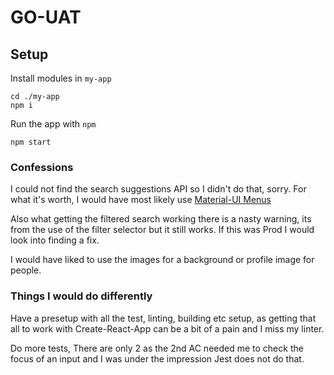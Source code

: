# GO-UAT

## Setup

Install modules in `my-app`
```
cd ./my-app
npm i
```

Run the app with `npm`
```
npm start
```

### Confessions
I could not find the search suggestions API so I didn't do that, sorry. For what it's worth, I would have most likely use [Material-UI Menus](https://material-ui.com/components/menus/)

Also what getting the filtered search working there is a nasty warning, its from the use of the filter selector but it still works. If this was Prod I would look into finding a fix.

I would have liked to use the images for a background or profile image for people.

### Things I would do differently
Have a presetup with all the test, linting, building etc setup, as getting that all to work with Create-React-App can be a bit of a pain and I miss my linter.

Do more tests, There are only 2 as the 2nd AC needed me to check the focus of an input and I was under the impression Jest does not do that.
